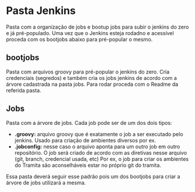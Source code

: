 # Pasta Jenkins

Pasta com a organização de jobs e bootup jobs para subir o jenkins do zero e já pré-populado.
Uma vez que o Jenkins esteja rodadno e acessível proceda com os bootjobs abaixo para pré-popular o mesmo.

## bootjobs

Pasta com arquivos groovy para pré-popular o jenkins do zero. Cria credenciais (segredos) e também cria os jobs jenkins de acordo com a árvore cadastrada na pasta jobs.
Para rodar proceda com o Readme da referida pasta.

## Jobs

Pasta com a árvore de jobs. 
Cada job pode ser de um dos dois tipos:
- **.groovy:** arquivo groovy que é exatamente o job a ser executado pelo jenkins. Usado para criação de ambientes diversos por ex.
- **.jobconfig:** nesse caso o arquivo aponta para um outro job em outro repositório. O job será criado de acordo com as diretivas nesse arquivo (git, branch, credencial usada, etc) Por ex, o job para criar os ambientes do Tramita são aconselháveis estar no próprio git do tramita.

Essa pasta deverá seguir esse padrão pois um dos bootjobs para criar a árvore de jobs utilizará a mesma.
